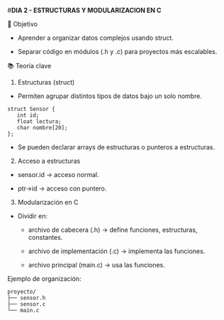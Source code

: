 #**DIA 2 - ESTRUCTURAS Y MODULARIZACION EN C**

🎯 Objetivo

* Aprender a organizar datos complejos usando struct.

* Separar código en módulos (.h y .c) para proyectos más escalables.

📚 Teoría clave

1. Estructuras (struct)

* Permiten agrupar distintos tipos de datos bajo un solo nombre.

 ```
struct Sensor {
    int id;
    float lectura;
    char nombre[20];
};
 ```

* Se pueden declarar arrays de estructuras o punteros a estructuras.

2. Acceso a estructuras

* sensor.id → acceso normal.

* ptr->id → acceso con puntero.

3. Modularización en C

* Dividir en:

	* archivo de cabecera (.h) → define funciones, estructuras, constantes.

	* archivo de implementación (.c) → implementa las funciones.

	* archivo principal (main.c) → usa las funciones.

Ejemplo de organización:

 ```
proyecto/
├── sensor.h
├── sensor.c
└── main.c
 ```
